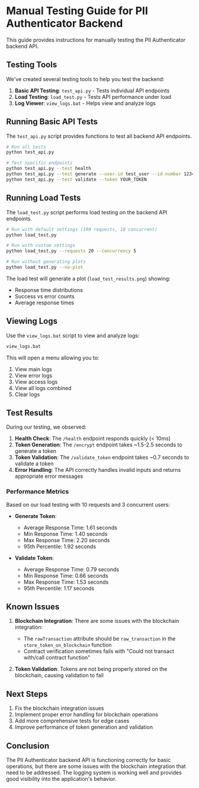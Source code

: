 # Manual Testing Guide for PII Authenticator Backend

This guide provides instructions for manually testing the PII Authenticator backend API.

## Testing Tools

We've created several testing tools to help you test the backend:

1. **Basic API Testing**: `test_api.py` - Tests individual API endpoints
2. **Load Testing**: `load_test.py` - Tests API performance under load
3. **Log Viewer**: `view_logs.bat` - Helps view and analyze logs

## Running Basic API Tests

The `test_api.py` script provides functions to test all backend API endpoints.

```bash
# Run all tests
python test_api.py

# Test specific endpoints
python test_api.py --test health
python test_api.py --test generate --user-id test_user --id-number 12345
python test_api.py --test validate --token YOUR_TOKEN
```

## Running Load Tests

The `load_test.py` script performs load testing on the backend API endpoints.

```bash
# Run with default settings (100 requests, 10 concurrent)
python load_test.py

# Run with custom settings
python load_test.py --requests 20 --concurrency 5

# Run without generating plots
python load_test.py --no-plot
```

The load test will generate a plot (`load_test_results.png`) showing:
- Response time distributions
- Success vs error counts
- Average response times

## Viewing Logs

Use the `view_logs.bat` script to view and analyze logs:

```bash
view_logs.bat
```

This will open a menu allowing you to:
1. View main logs
2. View error logs
3. View access logs
4. View all logs combined
5. Clear logs

## Test Results

During our testing, we observed:

1. **Health Check**: The `/health` endpoint responds quickly (< 10ms)
2. **Token Generation**: The `/encrypt` endpoint takes ~1.5-2.5 seconds to generate a token
3. **Token Validation**: The `/validate_token` endpoint takes ~0.7 seconds to validate a token
4. **Error Handling**: The API correctly handles invalid inputs and returns appropriate error messages

### Performance Metrics

Based on our load testing with 10 requests and 3 concurrent users:

- **Generate Token**:
  - Average Response Time: 1.61 seconds
  - Min Response Time: 1.40 seconds
  - Max Response Time: 2.20 seconds
  - 95th Percentile: 1.92 seconds

- **Validate Token**:
  - Average Response Time: 0.79 seconds
  - Min Response Time: 0.66 seconds
  - Max Response Time: 1.53 seconds
  - 95th Percentile: 1.17 seconds

## Known Issues

1. **Blockchain Integration**: There are some issues with the blockchain integration:
   - The `rawTransaction` attribute should be `raw_transaction` in the `store_token_on_blockchain` function
   - Contract verification sometimes fails with "Could not transact with/call contract function"

2. **Token Validation**: Tokens are not being properly stored on the blockchain, causing validation to fail

## Next Steps

1. Fix the blockchain integration issues
2. Implement proper error handling for blockchain operations
3. Add more comprehensive tests for edge cases
4. Improve performance of token generation and validation

## Conclusion

The PII Authenticator backend API is functioning correctly for basic operations, but there are some issues with the blockchain integration that need to be addressed. The logging system is working well and provides good visibility into the application's behavior.